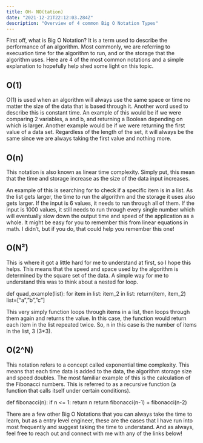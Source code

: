 ```yaml
---
title: OH- NO(tation)
date: "2021-12-21T22:12:03.284Z"
description: "Overview of 4 common Big O Notation Types"
---
```


First off, what is Big O Notation? It is a term used to describe the performance of an algorithm. Most commonly, we are referring to execuation time for the algorithm to run, and or the storage that the algorithm uses. 
Here are 4 of the most common notations and a simple explanation to hopefully help shed some light on this topic.


## O(1)

O(1) is used when an algorithm will always use the same space or time no matter the size of the data that is based through it. Another word used to describe this is constant time. 
An example of this would be if we were comparing 2 variables, a and b, and returning a Boolean depending on which is larger. 
Another example would be if we were returning the first value of a data set. Regardless of the length of the set, it will always be the same since we are always taking the first value and nothing more.


## O(n)

This notation is also known as linear time complexity. Simply put, this mean that the time and storage increase as the size of the data input increases. 

An example of this is searching for to check if a specific item is in a list. As the list gets larger, the time to run the algorithm and the storage it uses also gets larger. If the input is 6 values, it needs to run through all of them. If the input is 1000 values, it still needs to run through every single number which will eventually slow down the output time and speed of the application as a whole.
It might be easy for you to remember this from linear equations in math. I didn’t, but if you do, that could help you remember this one! 


## O(N²)

This is where it got a little hard for me to understand at first, so I hope this helps. This means that the speed and space used by the algorithm is determined by the square set of the data.
A simple way for me to understand this was to think about a nested for loop.

def quad_example(list):
	for item in list:
		item_2 in list:
		return(item, item_2)
list=[“a”,”b”,”c”]

This very simply function loops through items in a list, then loops through them again and returns the value. In this case, the function would return each item in the list repeated twice. So, n in this case is the number of items in the list, 3 (3*3).


## O(2^N)

This notation refers to a concept called exponential time complexity. This means that each time data is added to the data, the algorithm storage size and speed doubles. The most familiar example of this is the calculation of the Fibonacci numbers. This is referred to as a recursive function (a function that calls itself under certain conditions).

def fibonacci(n):
    if n <= 1:
        return n
    return fibonacci(n-1) + fibonacci(n-2)


There are a few other Big O Notations that you can always take the time to learn, but as a entry level engineer,
these are the cases that I have run into most frequently and suggest taking the time to understand. And as always, feel free to reach out and connect with me with any of the links below! 